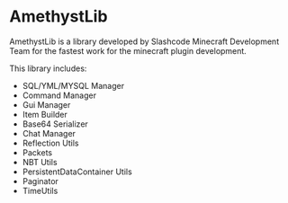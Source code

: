 # AmethystLib
AmethystLib is a library developed by Slashcode Minecraft Development Team for the fastest work for the minecraft plugin development. 

This library includes:
 - SQL/YML/MYSQL Manager
 - Command Manager
 - Gui Manager
 - Item Builder
 - Base64 Serializer
 - Chat Manager
 - Reflection Utils
 - Packets
 - NBT Utils
 - PersistentDataContainer Utils
 - Paginator
 - TimeUtils

